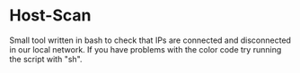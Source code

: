 # Host-Scan
Small tool written in bash to check that IPs are connected and disconnected in our local network. If you have problems with the color code try running the script with "sh".
